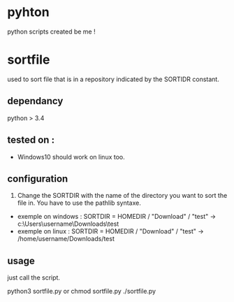# pyhton
python scripts created be me !

# sortfile 
used to sort file that is in a repository indicated by the SORTIDR constant.

## dependancy
python > 3.4

## tested on : 
- Windows10
should work on linux too.


## configuration
1. Change the SORTDIR with the name of the directory you want to sort the file in.
You have to use the pathlib syntaxe.
 - exemple on windows : SORTDIR = HOMEDIR / "Download" / "test" -> c:\Users\username\Downloads\test
 - exemple on linux : SORTDIR = HOMEDIR / "Download" / "test" -> /home/username/Downloads/test

## usage 
just call the script.

python3 sortfile.py
or
chmod sortfile.py
./sortfile.py




